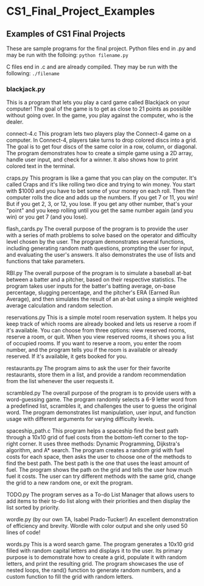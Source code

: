 # CS1_Final_Project_Examples
## Examples of CS1 Final Projects

These are sample programs for the final project. Python files end in .py and may be run with the folloing:
`python filename.py`

C files end in .c and are already compiled. They may be run with the following:
`./filename`

### blackjack.py
This is a program that lets you play a card game called Blackjack on your computer! The goal of the game is to get as close to 21 points as possible without going over. In the game, you play against the computer, who is the dealer.

connect-4.c
This program lets two players play the Connect-4 game on a computer. In Connect-4, players take turns to drop colored discs into a grid. The goal is to get four discs of the same color in a row, column, or diagonal. The program demonstrates how to create a simple game using a 2D array, handle user input, and check for a winner. It also shows how to print colored text in the terminal. 

craps.py
This program is like a game that you can play on the computer. It's called Craps and it's like rolling two dice and trying to win money. You start with $1000 and you have to bet some of your money on each roll. Then the computer rolls the dice and adds up the numbers. If you get 7 or 11, you win! But if you get 2, 3, or 12, you lose. If you get any other number, that's your "point" and you keep rolling until you get the same number again (and you win) or you get 7 (and you lose).

flash_cards.py
The overall purpose of the program is to provide the user with a series of math problems to solve based on the operator and difficulty level chosen by the user. The program demonstrates several functions, including generating random math questions, prompting the user for input, and evaluating the user's answers. It also demonstrates the use of lists and functions that take parameters.

RBI.py
The overall purpose of the program is to simulate a baseball at-bat between a batter and a pitcher, based on their respective statistics. The program takes user inputs for the batter's batting average, on-base percentage, slugging percentage, and the pitcher's ERA (Earned Run Average), and then simulates the result of an at-bat using a simple weighted average calculation and random selection.

reservations.py
This is a simple motel room reservation system. It helps you keep track of which rooms are already booked and lets us reserve a room if it's available. You can choose from three options: view reserved rooms, reserve a room, or quit. When you view reserved rooms, it shows you a list of occupied rooms. If you want to reserve a room, you enter the room number, and the program tells you if the room is available or already reserved. If it's available, it gets booked for you.

restaurants.py
The program aims to ask the user for their favorite restaurants, store them in a list, and provide a random recommendation from the list whenever the user requests it.

scrambled.py
The overall purpose of the program is to provide users with a word-guessing game. The program randomly selects a 6-9 letter word from a predefined list, scrambles it, and challenges the user to guess the original word. The program demonstrates list manipulation, user input, and function usage with different arguments for varying difficulty levels. 

spaceship_path.c
This program helps a spaceship find the best path through a 10x10 grid of fuel costs from the bottom-left corner to the top-right corner. It uses three methods: Dynamic Programming, Dijkstra's algorithm, and A* search. The program creates a random grid with fuel costs for each space, then asks the user to choose one of the methods to find the best path. The best path is the one that uses the least amount of fuel. The program shows the path on the grid and tells the user how much fuel it costs. The user can try different methods with the same grid, change the grid to a new random one, or exit the program.

TODO.py
The program serves as a To-do List Manager that allows users to add items to their to-do list along with their priorities and then display the list sorted by priority.

wordle.py (by our own TA, Isabel Prado-Tucker!)
An excellent demonstration of efficiency and brevity. Wordle with color output and she only used 50 lines of code!

words.py
This is a word search game. The program generates a 10x10 grid filled with random capital letters and displays it to the user. Its primary purpose is to demonstrate how to create a grid, populate it with random letters, and print the resulting grid. The program showcases the use of nested loops, the rand() function to generate random numbers, and a custom function to fill the grid with random letters.

